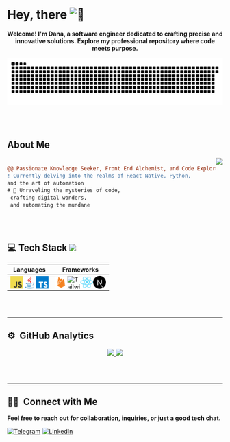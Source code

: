# Hey, there <img src="https://fonts.gstatic.com/s/e/notoemoji/latest/1f44b/512.gif" alt="👋" width="32" height="32">

 <p align="center">
  <b>Welcome! I'm Dana, a software engineer dedicated to crafting precise and innovative solutions. Explore my professional repository where code meets purpose.</b>
</p>



![snake gif](https://github.com/TekyaygilFethi/TekyaygilFethi/blob/output/github-contribution-grid-snake.svg)

<br><br>
 


## About Me 
<img align="right" height="160" src="https://media.giphy.com/media/ao9DUiTKH60XS/giphy.gif"/>

```diff

@@ Passionate Knowledge Seeker, Front End Alchemist, and Code Explorer @@
! Currently delving into the realms of React Native, Python,
and the art of automation
# 📖 Unraveling the mysteries of code,
 crafting digital wonders,
 and automating the mundane


```

<br><br>


## 💻 Tech Stack <img src="https://media2.giphy.com/media/QssGEmpkyEOhBCb7e1/giphy.gif?cid=ecf05e47a0n3gi1bfqntqmob8g9aid1oyj2wr3ds3mg700bl&rid=giphy.gif" width="32px"> 

| **Languages** | **Frameworks** |
|---------------|----------------|
| <img align="left" height="30" width="30" src="https://raw.githubusercontent.com/devicons/devicon/master/icons/javascript/javascript-original.svg" alt="JavaScript"> <img align="left" height="30" width="30" src="https://raw.githubusercontent.com/devicons/devicon/master/icons/java/java-original.svg" alt="Java"> <img align="left" height="30" width="30" src="https://raw.githubusercontent.com/devicons/devicon/master/icons/typescript/typescript-original.svg" alt="TypeScript"> | <img align="right" height="30" width="30" src="https://raw.githubusercontent.com/devicons/devicon/master/icons/nextjs/nextjs-original.svg" alt="Next.js"> <img align="right" height="30" width="30" src="https://raw.githubusercontent.com/devicons/devicon/master/icons/react/react-original.svg" alt="React.js"> <img align="right" height="30" width="30" src="https://cdn.jsdelivr.net/gh/devicons/devicon/icons/tailwindcss/tailwindcss-plain.svg" alt="Tailwind"> <img align="right" height="30" width="30" src="https://raw.githubusercontent.com/devicons/devicon/master/icons/firebase/firebase-plain.svg" alt="Firebase"> |


<br><br>

***

## ⚙️ &nbsp;GitHub Analytics

<p align="center">
<a href="https://github.com/danalmestadi">
  <img height="180em" src="https://github-readme-stats-eight-theta.vercel.app/api?username=danalmestadi&show_icons=true&theme=algolia&include_all_commits=true&count_private=true"/>
  <img height="180em" src="https://github-readme-stats-eight-theta.vercel.app/api/top-langs/?username=danalmestadi&layout=compact&langs_count=8&theme=algolia"/>
</a>
</p>

<br><br>

***
## 🤝🏻 &nbsp;Connect with Me

<b> Feel free to reach out for collaboration, inquiries, or just a good tech chat.</b>

[![Telegram](https://img.shields.io/badge/Telegram-thisdana-blue?style=flat&logo=telegram)](https://t.me/thisdana)
[![LinkedIn](https://img.shields.io/badge/LinkedIn-dana--almestadi-blue?style=flat&logo=linkedin)](https://www.linkedin.com/in/dana-almestadi/)



